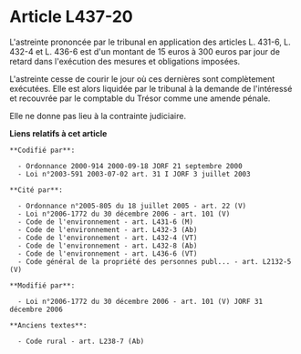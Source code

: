 # Article L437-20

L'astreinte prononcée par le tribunal en application des articles L. 431-6, L. 432-4 et L. 436-6 est d'un montant de 15 euros
à 300 euros par jour de retard dans l'exécution des mesures et obligations imposées.

L'astreinte cesse de courir le jour où ces dernières sont complètement exécutées. Elle est alors liquidée par le tribunal à
la demande de l'intéressé et recouvrée par le comptable du Trésor comme une amende pénale.

Elle ne donne pas lieu à la contrainte judiciaire.

**Liens relatifs à cet article**

	**Codifié par**:

	  - Ordonnance 2000-914 2000-09-18 JORF 21 septembre 2000
	  - Loi n°2003-591 2003-07-02 art. 31 I JORF 3 juillet 2003

	**Cité par**:

	  - Ordonnance n°2005-805 du 18 juillet 2005 - art. 22 (V)
	  - Loi n°2006-1772 du 30 décembre 2006 - art. 101 (V)
	  - Code de l'environnement - art. L431-6 (M)
	  - Code de l'environnement - art. L432-3 (Ab)
	  - Code de l'environnement - art. L432-4 (VT)
	  - Code de l'environnement - art. L432-8 (Ab)
	  - Code de l'environnement - art. L436-6 (VT)
	  - Code général de la propriété des personnes publ... - art. L2132-5 (V)

	**Modifié par**:

	  - Loi n°2006-1772 du 30 décembre 2006 - art. 101 (V) JORF 31 décembre 2006

	**Anciens textes**:

	  - Code rural - art. L238-7 (Ab)
